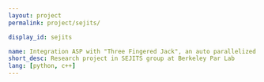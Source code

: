 ```yaml
---
layout: project
permalink: project/sejits/

display_id: sejits

name: Integration ASP with "Three Fingered Jack", an auto parallelized python framework
short_desc: Research project in SEJITS group at Berkeley Par Lab
lang: [python, c++]
---
```

